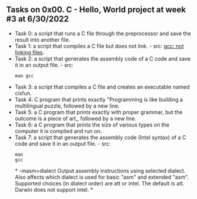## Tasks on 0x00. C - Hello, World project at week #3 at 6/30/2022 
 - Task 0: a script that runs a C file through the preprocessor and save the result into another file.
 - Task 1: a script that compiles a C file but does not link. - src: [gcc: not linking files](https://stackoverflow.com/questions/11993318/gcc-not-linking-files).
 - Task 2: a script that generates the assembly code of a C code and save it in an output file. - src: <pre><code>man gcc</code></pre>
 - Task 3: a script that compiles a C file and creates an executable named cisfun.
 - Task 4: C program that prints exactly "Programming is like building a multilingual puzzle, followed by a new line.
 - Task 5: a C program that prints exactly with proper grammar, but the outcome is a piece of art,, followed by a new line.
 - Task 6: a C program that prints the size of various types on the computer it is compiled and run on.
 - Task 7:  a script that generates the assembly code (Intel syntax) of a C code and save it in an output file. - src: <pre><code>man gcc</code></pre> * -masm=dialect
           Output assembly instructions using selected dialect.  Also
           affects which dialect is used for basic "asm" and extended
           "asm". Supported choices (in dialect order) are att or intel.
           The default is att. Darwin does not support intel. *
